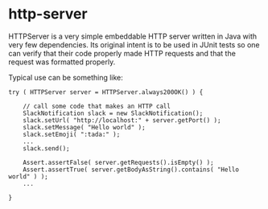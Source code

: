 # http-server

HTTPServer is a very simple embeddable HTTP server written in Java with very few dependencies.  Its original
intent is to be used in JUnit tests so one can verify that their code properly made HTTP requests and that
the request was formatted properly.

Typical use can be something like:

```
try ( HTTPServer server = HTTPServer.always200OK() ) {

	// call some code that makes an HTTP call
	SlackNotification slack = new SlackNotification();
	slack.setUrl( "http://localhost:" + server.getPort() );
	slack.setMessage( "Hello world" );
	slack.setEmoji( ":tada:" );
	...
	slack.send();
	
	Assert.assertFalse( server.getRequests().isEmpty() );
	Assert.assertTrue( server.getBodyAsString().contains( "Hello world" ) );
	...

}
```